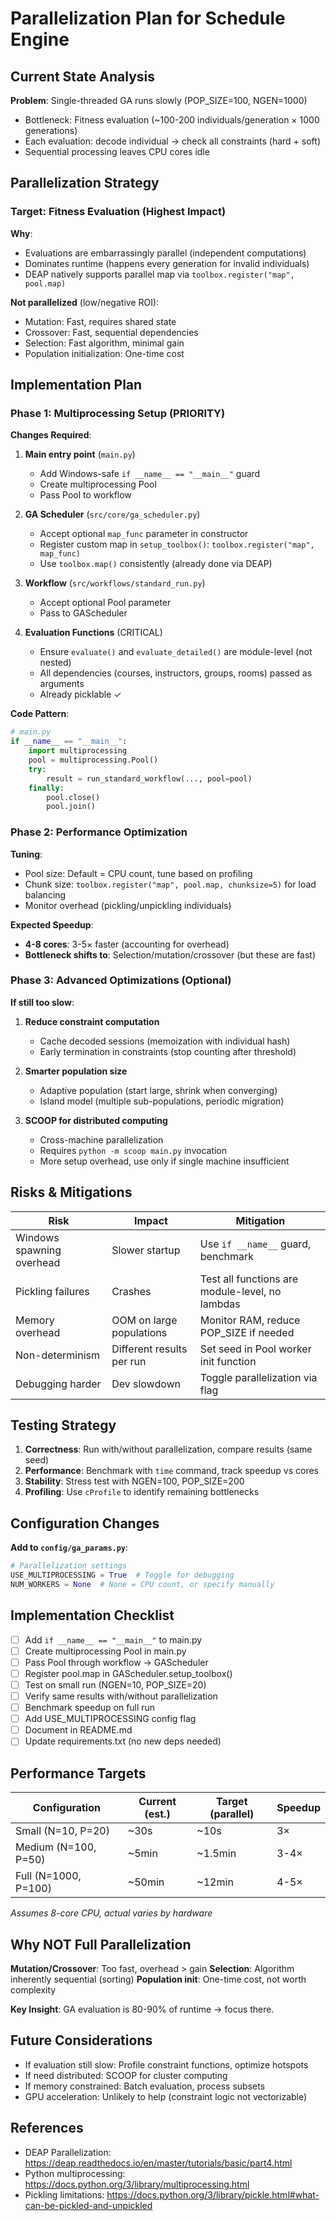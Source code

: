# Parallelization Plan for Schedule Engine

## Current State Analysis

**Problem**: Single-threaded GA runs slowly (POP_SIZE=100, NGEN=1000)
- Bottleneck: Fitness evaluation (~100-200 individuals/generation × 1000 generations)
- Each evaluation: decode individual → check all constraints (hard + soft)
- Sequential processing leaves CPU cores idle

## Parallelization Strategy

### Target: Fitness Evaluation (Highest Impact)

**Why**: 
- Evaluations are embarrassingly parallel (independent computations)
- Dominates runtime (happens every generation for invalid individuals)
- DEAP natively supports parallel map via `toolbox.register("map", pool.map)`

**Not parallelized** (low/negative ROI):
- Mutation: Fast, requires shared state
- Crossover: Fast, sequential dependencies
- Selection: Fast algorithm, minimal gain
- Population initialization: One-time cost

## Implementation Plan

### Phase 1: Multiprocessing Setup (PRIORITY)

**Changes Required**:

1. **Main entry point** (`main.py`)
   - Add Windows-safe `if __name__ == "__main__"` guard
   - Create multiprocessing Pool
   - Pass Pool to workflow

2. **GA Scheduler** (`src/core/ga_scheduler.py`)
   - Accept optional `map_func` parameter in constructor
   - Register custom map in `setup_toolbox()`: `toolbox.register("map", map_func)`
   - Use `toolbox.map()` consistently (already done via DEAP)

3. **Workflow** (`src/workflows/standard_run.py`)
   - Accept optional Pool parameter
   - Pass to GAScheduler

4. **Evaluation Functions** (CRITICAL)
   - Ensure `evaluate()` and `evaluate_detailed()` are module-level (not nested)
   - All dependencies (courses, instructors, groups, rooms) passed as arguments
   - Already picklable ✓

**Code Pattern**:
```python
# main.py
if __name__ == "__main__":
    import multiprocessing
    pool = multiprocessing.Pool()
    try:
        result = run_standard_workflow(..., pool=pool)
    finally:
        pool.close()
        pool.join()
```

### Phase 2: Performance Optimization

**Tuning**:
- Pool size: Default = CPU count, tune based on profiling
- Chunk size: `toolbox.register("map", pool.map, chunksize=5)` for load balancing
- Monitor overhead (pickling/unpickling individuals)

**Expected Speedup**:
- **4-8 cores**: 3-5× faster (accounting for overhead)
- **Bottleneck shifts to**: Selection/mutation/crossover (but these are fast)

### Phase 3: Advanced Optimizations (Optional)

**If still too slow**:

1. **Reduce constraint computation**
   - Cache decoded sessions (memoization with individual hash)
   - Early termination in constraints (stop counting after threshold)

2. **Smarter population size**
   - Adaptive population (start large, shrink when converging)
   - Island model (multiple sub-populations, periodic migration)

3. **SCOOP for distributed computing**
   - Cross-machine parallelization
   - Requires `python -m scoop main.py` invocation
   - More setup overhead, use only if single machine insufficient

## Risks & Mitigations

| Risk | Impact | Mitigation |
|------|--------|------------|
| Windows spawning overhead | Slower startup | Use `if __name__` guard, benchmark |
| Pickling failures | Crashes | Test all functions are module-level, no lambdas |
| Memory overhead | OOM on large populations | Monitor RAM, reduce POP_SIZE if needed |
| Non-determinism | Different results per run | Set seed in Pool worker init function |
| Debugging harder | Dev slowdown | Toggle parallelization via flag |

## Testing Strategy

1. **Correctness**: Run with/without parallelization, compare results (same seed)
2. **Performance**: Benchmark with `time` command, track speedup vs cores
3. **Stability**: Stress test with NGEN=100, POP_SIZE=200
4. **Profiling**: Use `cProfile` to identify remaining bottlenecks

## Configuration Changes

**Add to `config/ga_params.py`**:
```python
# Parallelization settings
USE_MULTIPROCESSING = True  # Toggle for debugging
NUM_WORKERS = None  # None = CPU count, or specify manually
```

## Implementation Checklist

- [ ] Add `if __name__ == "__main__"` to main.py
- [ ] Create multiprocessing Pool in main.py
- [ ] Pass Pool through workflow → GAScheduler
- [ ] Register pool.map in GAScheduler.setup_toolbox()
- [ ] Test on small run (NGEN=10, POP_SIZE=20)
- [ ] Verify same results with/without parallelization
- [ ] Benchmark speedup on full run
- [ ] Add USE_MULTIPROCESSING config flag
- [ ] Document in README.md
- [ ] Update requirements.txt (no new deps needed)

## Performance Targets

| Configuration | Current (est.) | Target (parallel) | Speedup |
|---------------|----------------|-------------------|---------|
| Small (N=10, P=20) | ~30s | ~10s | 3× |
| Medium (N=100, P=50) | ~5min | ~1.5min | 3-4× |
| Full (N=1000, P=100) | ~50min | ~12min | 4-5× |

*Assumes 8-core CPU, actual varies by hardware*

## Why NOT Full Parallelization

**Mutation/Crossover**: Too fast, overhead > gain
**Selection**: Algorithm inherently sequential (sorting)
**Population init**: One-time cost, not worth complexity

**Key Insight**: GA evaluation is 80-90% of runtime → focus there.

## Future Considerations

- If evaluation still slow: Profile constraint functions, optimize hotspots
- If need distributed: SCOOP for cluster computing
- If memory constrained: Batch evaluation, process subsets
- GPU acceleration: Unlikely to help (constraint logic not vectorizable)

## References

- DEAP Parallelization: https://deap.readthedocs.io/en/master/tutorials/basic/part4.html
- Python multiprocessing: https://docs.python.org/3/library/multiprocessing.html
- Pickling limitations: https://docs.python.org/3/library/pickle.html#what-can-be-pickled-and-unpickled
